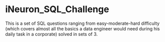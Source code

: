 # iNeuron_SQL_Challenge

This is a set of SQL questions ranging from easy-moderate-hard difficulty (which covers almost all the basics a data engineer would
need during his daily task in a corporate) solved in sets of 3.
